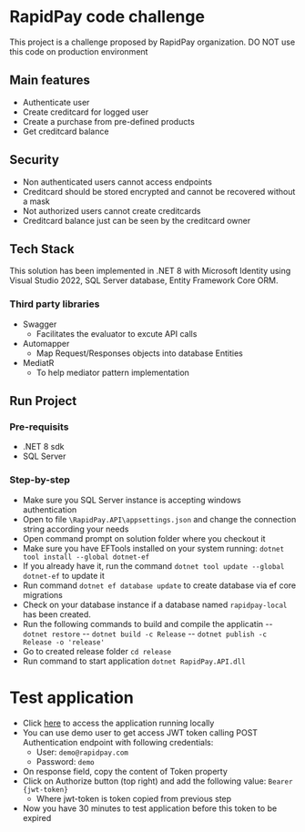 # RapidPay code challenge

This project is a challenge proposed by RapidPay organization.
DO NOT use this code on production environment

## Main features

- Authenticate user
- Create creditcard for logged user
- Create a purchase from pre-defined products
- Get creditcard balance

## Security

- Non authenticated users cannot access endpoints
- Creditcard should be stored encrypted and cannot be recovered without a mask
- Not authorized users cannot create creditcards
- Creditcard balance just can be seen by the creditcard owner

## Tech Stack

This solution has been implemented in .NET 8 with Microsoft Identity using Visual Studio 2022, SQL Server database, Entity Framework Core ORM.

### Third party libraries

- Swagger
  - Facilitates the evaluator to excute API calls
- Automapper
  - Map Request/Responses objects into database Entities
- MediatR
  - To help mediator pattern implementation

## Run Project

### Pre-requisits

- .NET 8 sdk
- SQL Server

### Step-by-step

- Make sure you SQL Server instance is accepting windows authentication
- Open to file `\RapidPay.API\appsettings.json` and change the connection string according your needs
- Open command prompt on solution folder where you checkout it
- Make sure you have EFTools installed on your system running: `dotnet tool install --global dotnet-ef`
- If you already have it, run the command `dotnet tool update --global dotnet-ef` to update it
- Run command `dotnet ef database update` to create database via ef core migrations
- Check on your database instance if a database named `rapidpay-local` has been created.
- Run the following commands to build and compile the applicatin
  -- `dotnet restore`
  -- `dotnet build -c Release`
  -- `dotnet publish -c Release -o 'release'`
- Go to created release folder `cd release`
- Run command to start application `dotnet RapidPay.API.dll`

# Test application

- Click [here](https://localhost:5000/) to access the application running locally
- You can use demo user to get access JWT token calling POST Authentication endpoint with following credentials:
  - User: `demo@rapidpay.com`
  - Password: `demo`
- On response field, copy the content of Token property
- Click on Authorize button (top right) and add the following value: `Bearer {jwt-token}`
  - Where jwt-token is token copied from previous step
- Now you have 30 minutes to test application before this token to be expired
